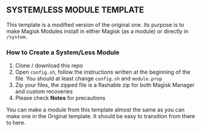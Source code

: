 ## SYSTEM/LESS MODULE TEMPLATE

This template is a modified version of the original one.
Its purpose is to make Magisk Modules install in either Magisk (as a module) or directly in `/system.`


### How to Create a System/Less Module
1. Clone / download this repo
2. Open `config.sh`, follow the instructions written at the beginning of the file. You should at least change `config.sh` and `module.prop`
3. Zip your files, the zipped file is a flashable zip for both Magisk Manager and custom recoveries
4. Please check **Notes** for precautions


You can make a module from this template almost the same as you can make one in the Original template.
It should be easy to transition from there to here.